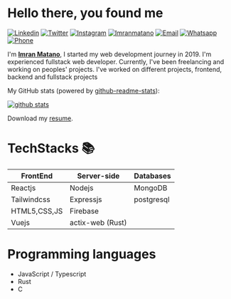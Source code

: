 # Hello there, you found me
<!-- [![Blog](https://img.shields.io/badge/Blog-F0773A?style=flat-square&logo=firefox-browser&logoColor=white)](https://zxh.io) -->
[![Linkedin](https://img.shields.io/badge/-LinkedIn-1568BF?style=flat-square&logo=Linkedin&logoColor=white)](https://www.linkedin.com/in/imranmatano)
[![Twitter](https://img.shields.io/badge/-Twitter-1568BF?style=flat-square&logo=Twitter&logoColor=white)](https://www.twitter.com/matano_imran)
[![Instagram](https://img.shields.io/badge/-Instagram-E8453C?style=flat-square&logo=Instagram&logoColor=white)](https://www.instagram.com/imrany00)
[![Imranmatano](https://img.shields.io/badge/-globle-136BFB?style=flat-square&logo=Imranmatano&logoColor=white)](https://imranmatano.vercel.com)
[![Email](https://img.shields.io/badge/-Email-E8453C?style=flat-square&logo=Gmail&logoColor=white)](mailto:imranmat254@gmail.com)
[![Whatsapp](https://img.shields.io/badge/-Whatsapp-green?style=flat-square&logo=Whatsapp&logoColor=white)](https://wa.me/+254734720752)
[![Phone](https://img.shields.io/badge/-Phone-1568BF?style=flat-square&logo=254734720752&logoColor=white)](tel:0734720752)

  I'm [**Imran Matano**](https://portfolio-imran-matano.vercel.app/),
  I started my web development journey in 2019. I'm experienced fullstack web developer.  Currently, I've been freelancing and working on peoples' projects.
  I've worked on different projects, frontend, backend and fullstack projects
  

My GitHub stats (powered by [github-readme-stats](https://github.com/imrany/github-readme-stats)):

[![github stats](https://github-readme-stats.vercel.app/api?username=imrany&show_icons=true&hide_title=true&hide_border=true)](https://imranmatano.vercel.com)

Download my <a href="https://github.com/imrany/imrany/blob/main/Resume.pdf" download="Imran matano's resume">resume</a>.

  # TechStacks 📚
  | FrontEnd    | Server-side | Databases |
  |-------------|-------------|-----------|
  |Reactjs      |Nodejs       |MongoDB    |
  |Tailwindcss|Expressjs    |postgresql      |
  |HTML5,CSS,JS |Firebase     |           |
  |Vuejs        |actix-web (Rust)|           |

# Programming languages
- JavaScript / Typescript
- Rust
- C